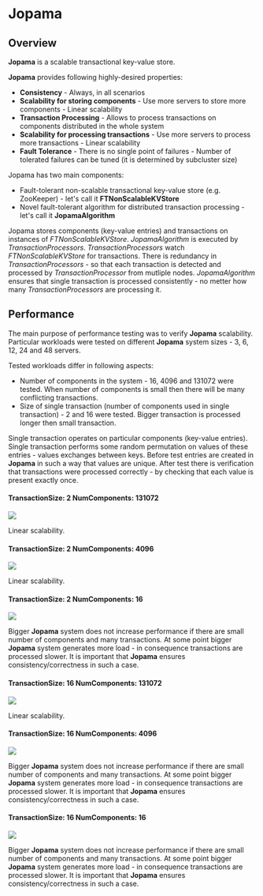 # Jopama

## Overview

**Jopama** is a scalable transactional key-value store.

**Jopama** provides following highly-desired properties:

- **Consistency** - Always, in all scenarios
- **Scalability for storing components** - Use more servers to store more components - Linear scalability
- **Transaction Processing** - Allows to process transactions on components distributed in the whole system
- **Scalability for processing transactions** - Use more servers to process more transactions - Linear scalability
- **Fault Tolerance** - There is no single point of failures - Number of tolerated failures can be tuned (it is determined by subcluster size)

Jopama has two main components:

- Fault-tolerant non-scalable transactional key-value store (e.g. ZooKeeper) - let's call it **FTNonScalableKVStore**
- Novel fault-tolerant algorithm for distributed transaction processing - let's call it **JopamaAlgorithm**

Jopama stores components (key-value entries) and transactions on instances of *FTNonScalableKVStore*.
*JopamaAlgorithm* is executed by *TransactionProcessors*.
*TransactionProcessors* watch *FTNonScalableKVStore* for transactions.
There is redundancy in *TransactionProcessors* - so that each transaction is detected and processed by *TransactionProcessor* from mutliple nodes.
*JopamaAlgorithm* ensures that single transaction is processed consistently - no metter how many *TransactionProcessors* are processing it.

## Performance

The main purpose of performance testing was to verify **Jopama** scalability.
Particular workloads were tested on different **Jopama** system sizes - 3, 6, 12, 24 and 48 servers.

Tested workloads differ in following aspects:

- Number of components in the system - 16, 4096 and 131072 were tested. When number of components is small then there will be many conflicting transactions.
- Size of single transaction (number of components used in single transaction) - 2 and 16 were tested. Bigger transaction is processed longer then small transaction.

Single transaction operates on particular components (key-value entries).
Single transaction performs some random permutation on values of these entries - values exchanges between keys.
Before test entries are created in **Jopama** in such a way that values are unique.
After test there is verification that transactions were processed correctly - by checking that each value is present exactly once.

#### TransactionSize: 2 NumComponents: 131072

![](doc/perf/perf_TS_02_NC_131072.png)

Linear scalability.


#### TransactionSize: 2 NumComponents: 4096

![](doc/perf/perf_TS_02_NC_004096.png)

Linear scalability.


#### TransactionSize: 2 NumComponents: 16

![](doc/perf/perf_TS_02_NC_000016.png)

Bigger **Jopama** system does not increase performance if there are small number of components and many transactions.
At some point bigger **Jopama** system generates more load - in consequence transactions are processed slower.
It is important that **Jopama** ensures consistency/correctness in such a case.


#### TransactionSize: 16 NumComponents: 131072

![](doc/perf/perf_TS_16_NC_131072.png)

Linear scalability.


#### TransactionSize: 16 NumComponents: 4096

![](doc/perf/perf_TS_16_NC_004096.png)

Bigger **Jopama** system does not increase performance if there are small number of components and many transactions.
At some point bigger **Jopama** system generates more load - in consequence transactions are processed slower.
It is important that **Jopama** ensures consistency/correctness in such a case.


#### TransactionSize: 16 NumComponents: 16

![](doc/perf/perf_TS_16_NC_000016.png)

Bigger **Jopama** system does not increase performance if there are small number of components and many transactions.
At some point bigger **Jopama** system generates more load - in consequence transactions are processed slower.
It is important that **Jopama** ensures consistency/correctness in such a case.
